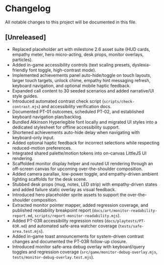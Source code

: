 # Changelog

All notable changes to this project will be documented in this file.

## [Unreleased]
- Replaced placeholder art with milestone 2.6 asset suite (HUD cards, empathy meter, hero micro-acting, desk props, monitor overlays, particles).
- Added in-game accessibility controls (text scaling presets, dyslexia-friendly font toggle, high-contrast mode).
- Implemented achievements panel auto-hide/toggle on touch layouts, larger touch targets, unlock chime, empathy hint messaging refresh, keyboard navigation, and optional mobile haptic feedback.
- Expanded call content to 30 seeded scenarios and added narrative/UI style guides.
- Introduced automated contrast check script (`scripts/check-contrast.mjs`) and accessibility verification docs.
- Documented PT-01 outcomes, scheduled PT-02, and established keyboard navigation plan/backlog.
- Bundled Atkinson Hyperlegible font locally and migrated UI styles into a dedicated stylesheet for offline accessibility support.
- Shortened achievements auto-hide delay when navigating with keyboard-only input.
- Added optional haptic feedback for incorrect selections while respecting reduced-motion preferences.
- Integrated shared palette/motion tokens into on-canvas LittleJS UI rendering.
- Scaffolded monitor display helper and routed UI rendering through an off-screen canvas for upcoming over-the-shoulder composition.
- Added camera parallax, low-power toggle, and empathy-driven ambient lighting scaffolds for the desk scene.
- Stubbed desk props (mug, notes, LED strip) with empathy-driven states and added failure static overlay as visual feedback.
- Introduced hero placeholder sprite assets to support the over-the-shoulder composition.
- Extracted monitor pointer mapper, added regression coverage, and published readability breakpoint report (`docs/art/monitor-readability-report.md`, `scripts/report-monitor-readability.mjs`).
- Added PT-03R accessibility regression notes (`docs/playtests/PT-03R.md`) and automated safe-area watcher coverage (`tests/safe-area.test.mjs`).
- Added in-game toast announcements for system-driven contrast changes and documented the PT-03R follow-up closure.
- Introduced monitor safe-area debug overlay with keyboard/query toggles and regression coverage (`src/game/monitor-debug-overlay.mjs`, `tests/monitor-debug-overlay.test.mjs`).
